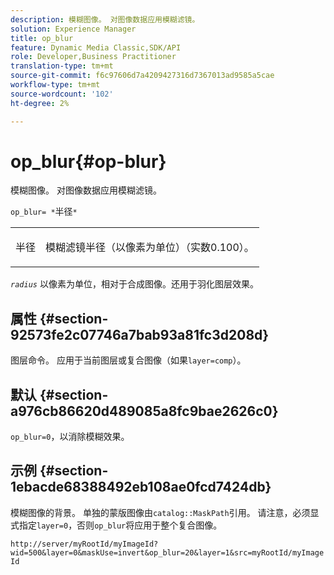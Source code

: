 ```yaml
---
description: 模糊图像。 对图像数据应用模糊滤镜。
solution: Experience Manager
title: op_blur
feature: Dynamic Media Classic,SDK/API
role: Developer,Business Practitioner
translation-type: tm+mt
source-git-commit: f6c97606d7a4209427316d7367013ad9585a5cae
workflow-type: tm+mt
source-wordcount: '102'
ht-degree: 2%

---
```



# op_blur{#op-blur}

模糊图像。 对图像数据应用模糊滤镜。

`op_blur= *`半径`*`

<table id="simpletable_1DD41D819BE74130A77ECFC28486F70A"> 
 <tr class="strow"> 
  <td class="stentry"> <p><span class="varname"> 半径</span> </p> </td> 
  <td class="stentry"> <p>模糊滤镜半径（以像素为单位）（实数0.100）。 </p></td> 
 </tr> 
</table>

*`radius`* 以像素为单位，相对于合成图像。还用于羽化图层效果。

## 属性 {#section-92573fe2c07746a7bab93a81fc3d208d}

图层命令。 应用于当前图层或复合图像（如果`layer=comp`）。

## 默认 {#section-a976cb86620d489085a8fc9bae2626c0}

`op_blur=0`，以消除模糊效果。

## 示例 {#section-1ebacde68388492eb108ae0fcd7424db}

模糊图像的背景。 单独的蒙版图像由`catalog::MaskPath`引用。 请注意，必须显式指定`layer=0`，否则`op_blur`将应用于整个复合图像。

`http://server/myRootId/myImageId?wid=500&layer=0&maskUse=invert&op_blur=20&layer=1&src=myRootId/myImageId`
